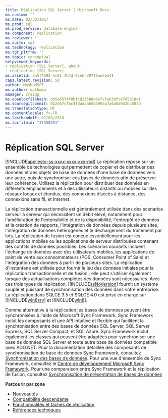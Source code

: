 ```yaml
---
title: Réplication SQL Server | Microsoft Docs
ms.custom: ''
ms.date: 03/30/2017
ms.prod: sql
ms.prod_service: database-engine
ms.component: replication
ms.reviewer: ''
ms.suite: sql
ms.technology: replication
ms.tgt_pltfrm: ''
ms.topic: conceptual
helpviewer_keywords:
- replication [SQL Server], about
- replication [SQL Server]
ms.assetid: 3a5f4592-3c61-4b4d-9ceb-39716aeeba41
caps.latest.revision: 58
author: MashaMSFT
ms.author: mathoma
manager: craigg
ms.openlocfilehash: db5a6574f0bfcd2358da6e7cfab3dfc4765918df
ms.sourcegitcommit: 022d67cfbc4fdadaa65b499aa7a6a8a942bc502d
ms.translationtype: HT
ms.contentlocale: fr-FR
ms.lasthandoff: 07/03/2018
ms.locfileid: "37350291"
---
```

# <a name="sql-server-replication"></a>Réplication SQL Server
[!INCLUDE[appliesto-ss-xxxx-xxxx-xxx-md](../../includes/appliesto-ss-xxxx-xxxx-xxx-md.md)]
  La réplication repose sur un ensemble de technologies qui permettent de copier et de distribuer des données et des objets de base de données d'une base de données vers une autre, puis de synchroniser ces bases de données afin de préserver leur cohérence. Utilisez la réplication pour distribuer des données en différents emplacements et à des utilisateurs distants ou mobiles sur des réseaux locaux et étendus, des connexions d’accès à distance, des connexions sans fil, et Internet.  
  
 La réplication transactionnelle est généralement utilisée dans des scénarios serveur à serveur qui nécessitent un débit élevé, notamment pour l'amélioration de l'extensibilité et de la disponibilité, l'entrepôt de données et la création de rapports, l'intégration de données depuis plusieurs sites, l'intégration de données hétérogènes et le déchargement du traitement par lots. La réplication de fusion est conçue essentiellement pour les applications mobiles ou les applications de serveur distribuées contenant des conflits de données possibles. Les scénarios courants incluent l'échange de données avec des utilisateurs mobiles, les applications de point de vente aux consommateurs (POS, Consumer Point of Sale) et l'intégration des données à partir de plusieurs sites. La réplication d'instantané est utilisée pour fournir le jeu des données initiales pour la réplication transactionnelle et de fusion ; elle peut s'utiliser également lorsque des actualisations complètes des données sont nécessaires. Avec ces trois types de réplication, [!INCLUDE[ssNoVersion](../../includes/ssnoversion-md.md)] fournit un système souple et puissant de synchronisation des données dans votre entreprise. La réplication dans SQLCE 3.5 et SQLCE 4.0 est prise en charge sur [!INCLUDE[win8srv](../../includes/win8srv-md.md)] et [!INCLUDE[win8](../../includes/win8-md.md)].  

 Comme alternative à la réplication,les bases de données peuvent être synchronisées à l'aide de Microsoft Sync Framework. Sync Framework inclut les composants et une API intuitive et flexible qui facilitent la synchronisation entre des bases de données SQL Server, SQL Server Express, SQL Server Compact, et SQL Azure. Sync Framework inclut également les classes qui peuvent être adaptées pour synchroniser une base de données SQL Server et toute autre base de données compatible avec ADO.NET. Pour la documentation détaillée des composants de synchronisation de base de données Sync Framework, consultez [Synchronisation des bases de données](http://go.microsoft.com/fwlink/?LinkId=209079). Pour une vue d'ensemble de Sync Framework, consultez le [Centre de développement Microsoft Sync Framework](http://go.microsoft.com/fwlink/?LinkId=209078). Pour une comparaison entre Sync Framework et la réplication de fusion, consultez [Synchronisation de présentation de bases de données](http://msdn.microsoft.com/library/bb902818\(SQL.110\).aspx)  
  
 **Parcourir par zone**  
 - [Nouveautés](../../relational-databases/replication/what-s-new-replication.md)  
 - [Compatibilité descendante](../../relational-databases/replication/replication-backward-compatibility.md)  
 - [Fonctionnalités et tâches de réplication](../../relational-databases/replication/replication-features-and-tasks.md)  
 - [Références techniques](../../relational-databases/replication/technical-reference-replication.md)  
  
  
